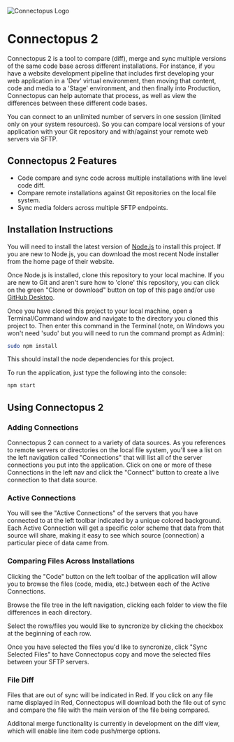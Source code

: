 ![Connectopus Logo](http://connectopus.org/images/logos/connectopus-logo-small.gif)

Connectopus 2
===========

Connectopus 2 is a tool to compare (diff), merge and sync multiple versions of the same code base across different installations.  For instance, if you have a website development pipeline that includes first developing your web application in a 'Dev' virtual environment, then moving that content, code and media to a 'Stage' environment, and then finally into Production, Connectopus can help automate that process, as well as view the differences between these different code bases.

You can connect to an unlimited number of servers in one session (limited only on your system resources).  So you can compare local versions of your application with your Git repository and with/against your remote web servers via SFTP.

## Connectopus 2 Features

* Code compare and sync code across multiple installations with line level code diff.
* Compare remote installations against Git repositories on the local file system.
* Sync media folders across multiple SFTP endpoints.

## Installation Instructions

You will need to install the latest version of [Node.js](https://nodejs.org/en/) to install this project.  If you are new to Node.js, you can download the most recent Node installer from the home page of their website.

Once Node.js is installed, clone this repository to your local machine.  If you are new to Git and aren't sure how to 'clone' this repository, you can click on the green "Clone or download" button on top of this page and/or use [GitHub Desktop](https://desktop.github.com/).

Once you have cloned this project to your local machine, open a Terminal/Command window and navigate to the directory you cloned this project to.  Then enter this command in the Terminal (note, on Windows you won't need 'sudo' but you will need to run the command prompt as Admin):

```bash
sudo npm install
```

This should install the node dependencies for this project.

To run the application, just type the following into the console:

```bash
npm start
```

## Using Connectopus 2

### Adding Connections

Connectopus 2 can connect to a variety of data sources.  As you references to remote servers or directories on the local file system, you'll see a list on the left navigation called "Connections" that will list all of the server connections you put into the application.  Click on one or more of these Connections in the left nav and click the "Connect" button to create a live connection to that data source.

### Active Connections

You will see the "Active Connections" of the servers that you have connected to at the left toolbar indicated by a unique colored background.  Each Active Connection will get a specific color scheme that data from that source will share, making it easy to see which source (connection) a particular piece of data came from.

### Comparing Files Across Installations

Clicking the "Code" button on the left toolbar of the application will allow you to browse the files (code, media, etc.) between each of the Active Connections.

Browse the file tree in the left navigation, clicking each folder to view the file differences in each directory.

Select the rows/files you would like to syncronize by clicking the checkbox at the beginning of each row.

Once you have selected the files you'd like to syncronize, click "Sync Selected Files" to have Connectopus copy and move the selected files between your SFTP servers.

### File Diff

Files that are out of sync will be indicated in Red.  If you click on any file name displayed in Red, Connectopus will download both the file out of sync and compare the file with the main version of the file being compared.

Additonal merge functionality is currently in development on the diff view, which will enable line item code push/merge options.